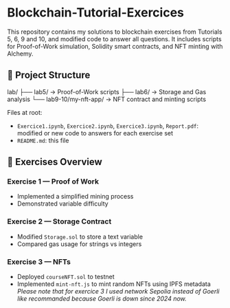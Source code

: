 # Blockchain-Tutorial-Exercices

This repository contains my solutions to blockchain exercises from Tutorials 5, 6, 9 and 10, and modified code to answer all questions.
It includes scripts for Proof-of-Work simulation, Solidity smart contracts, and NFT minting with Alchemy.

## 📁 Project Structure
lab/
 ├── lab5/               → Proof-of-Work scripts
 ├── lab6/               → Storage and Gas analysis
 └── lab9-10/my-nft-app/ → NFT contract and minting scripts

Files at root:
- `Exercice1.ipynb`, `Exercice2.ipynb`, `Exercice3.ipynb`, `Report.pdf`: modified or new code to answers for each exercise set
- `README.md`: this file


## 🧠 Exercises Overview

### Exercise 1 — Proof of Work
- Implemented a simplified mining process
- Demonstrated variable difficulty

### Exercise 2 — Storage Contract
- Modified `Storage.sol` to store a text variable
- Compared gas usage for strings vs integers

### Exercise 3 — NFTs
- Deployed `courseNFT.sol` to testnet
- Implemented `mint-nft.js` to mint random NFTs using IPFS metadata
 *Please note that for exercice 3 I used network Sepolia instead of Goerli like recommanded because Goerli is down since 2024 now.*